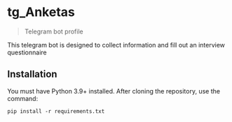 # tg_Anketas
> Telegram bot profile

This telegram bot is designed to collect information and fill out an interview questionnaire


## Installation

You must have Python 3.9+ installed. After cloning the repository, use the command:

```shell
pip install -r requirements.txt
```
